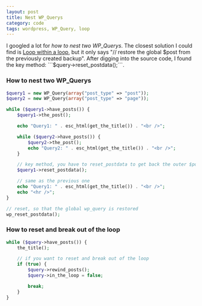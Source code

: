 ```yaml
---
layout: post
title: Nest WP_Querys
category: code
tags: wordpress, WP_Query, loop
---
```


I googled a lot for *how to nest two WP_Querys*. The closest solution I could find is [Loop within a loop](http://wordpress.stackexchange.com/questions/71724/loop-within-a-loop), but it only says "// restore the global $post from the previously created backup". After digging into the source code, I found the key method: ```$query->reset_postdata();```.

<!--more-->

### How to nest two WP_Querys

~~~ php
$query1 = new WP_Query(array("post_type" => "post"));
$query2 = new WP_Query(array("post_type" => "page"));

while ($query1->have_posts()) {
    $query1->the_post();

    echo "Query1: " . esc_html(get_the_title()) . "<br />";

    while ($query2->have_posts()) {
        $query2->the_post();
        echo "Query2: " . esc_html(get_the_title()) . "<br />";
    }

    // key method, you have to reset_postdata to get back the outer $post
    $query1->reset_postdata();

    // same as the previous one
    echo "Query1: " . esc_html(get_the_title()) . "<br />";
    echo "<hr />";
}

// reset, so that the global wp_query is restored
wp_reset_postdata();
~~~

### How to reset and break out of the loop

~~~ php
while ($query->have_posts()) {
    the_title();

    // if you want to reset and break out of the loop
    if (true) {
        $query->rewind_posts();
        $query->in_the_loop = false;

        break;
    }
}
~~~
